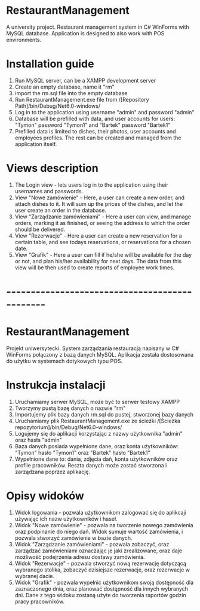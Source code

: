 # RestaurantManagement
 A university project. Restaurant management system in C# WinForms with MySQL database. Application is designed to also work with POS environments.
# Installation guide
 1. Run MySQL server, can be a XAMPP development server
 2. Create an empty database, name it "rm"
 3. import the rm.sql file into the empty database
 4. Run RestaurantManagement.exe file from /[Repository Path]/bin/Debug/Net6.0-windows/
 5. Log in to the application using username "admin" and password "admin"
 6. Database will be prefilled with data, and user accounts for users: "Tymon" password "Tymon1" and "Bartek" password "Bartek1"
 7. Prefilled data is limited to dishes, their photos, user accounts and employees profiles. The rest can be created and managed from the application itself.
# Views description
 1. The Login view - lets users log in to the application using their usernames and passwords.
 2. View "Nowe zamówienie" - Here, a user can create a new order, and attach dishes to it. It will sum up the prices of the dishes, and let the user create an order in the database.
 3. View "Zarządzanie zamówieniami" - Here a user can view, and manage orders, marking it as finished, or seeing the address to which the order should be delivered.
 4. View "Rezerwacje" - Here a user can create a new reservation for a certain table, and see todays reservations, or reservations for a chosen date.
 5. View "Grafik" - Here a user can fill if he/she will be available for the day or not, and plan his/her availability for next days. The data from this view will be then used to create reports of employee work times.
# ----------------------------------------------

# RestaurantManagement
 Projekt uniwersytecki. System zarządzania restauracją napisany w C# WinForms połączony z bazą danych MySQL. Aplikacja została dostosowana do użytku w systemach dotykowych typu POS.
# Instrukcja instalacji
 1. Uruchamiamy serwer MySQL, może być to serwer testowy XAMPP
 2. Tworzymy pustą bazę danych o nazwie "rm"
 3. Importujemy plik bazy danych rm.sql do pustej, stworzonej bazy danych
 4. Uruchamiamy plik RestaurantManagement.exe ze ścieżki /[Ścieżka repozytorium]/bin/Debug/Net6.0-windows/
 5. Logujemy się do aplikacji korzystając z nazwy użytkownika "admin" oraz hasła "admin"
 6. Baza danych posiada wypełnione dane, oraz konta użytkowników: "Tymon" hasło "Tymon1" oraz "Bartek" hasło "Bartek1"
 7. Wypełnione dane to: dania, zdjęcia dań, konta użytkowników oraz profile pracowników. Reszta danych może zostać stworzona i zarządzana poprzez aplikację.
# Opisy widoków
 1. Widok logowania - pozwala użytkownikom zalogować się do aplikcaji używając ich nazw użytkowników i haseł.
 2. Widok "Nowe zamówienie" - pozwala na tworzenie nowego zamówienia oraz podpinanie do niego dań. Widok sumuje wartość zamówienia, i pozwala stworzyć zamówienie w bazie danych.
 3. Widok "Zarządzanie zamówieniami" - pozwala zobaczyć, oraz zarządzać zamówieniami oznaczając je jaki zrealizowane, oraz daje możliwość podejrzenia adresu dostawy zamówienia.
 4. Widok "Rezerwacje" - pozwala stworzyć nową rezerwację dotyczącą wybranego stolika, zobaczyć dzisiejsze rezerwacje, oraz rezerwacje w wybranej dacie.
 5. Widok "Grafik" - pozwala wypełnić użytkownikom swoją dostępność dla zaznaczonego dnia, oraz planować dostępność dla innych wybranych dni. Dane z tego widoku zostaną użyte do tworzenia raportów godzin pracy pracowników.